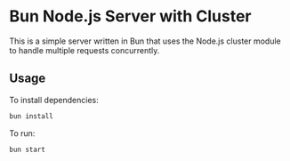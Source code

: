 # Bun Node.js Server with Cluster

This is a simple server written in Bun that uses the Node.js cluster module to handle multiple requests concurrently.

## Usage

To install dependencies:

```bash
bun install
```

To run:

```bash
bun start
```
